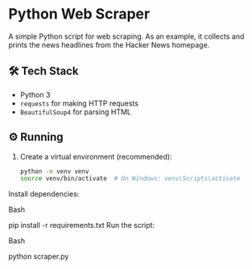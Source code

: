 # Python Web Scraper

A simple Python script for web scraping. As an example, it collects and prints the news headlines from the Hacker News homepage.

## 🛠️ Tech Stack

- Python 3
- `requests` for making HTTP requests
- `BeautifulSoup4` for parsing HTML

## ⚙️ Running

1. Create a virtual environment (recommended):
   ```bash
   python -m venv venv
   source venv/bin/activate  # On Windows: venv\Scripts\activate
Install dependencies:

Bash

pip install -r requirements.txt
Run the script:

Bash

python scraper.py
